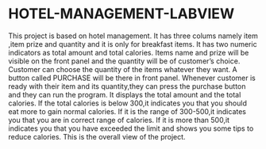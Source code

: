 # HOTEL-MANAGEMENT-LABVIEW

This project is based on hotel management.
It has three colums namely item ,item prize and quantity and it is only for breakfast items.
It has two numeric indicators as total amount and total calories.
Items name and prize will be visible on the front panel and the quantity will be of customer’s choice.
Customer can choose the quantity of the items whatever they want.
A button called PURCHASE will be there in front panel.
Whenever customer is ready with their item and its quantity,they can press the purchase button and they can run the program.
It displays the total amount and the total calories.
If the total calories is below 300,it indicates you that you should eat more to gain normal calories.
If it is the range of 300-500,it indicates you that you are in correct range of calories.
If it is more than 500,it indicates you that you have exceeded the limit and shows you some tips to reduce calories.
This is the overall view of the project.
